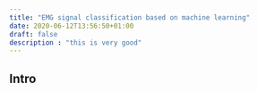 ```yaml
---
title: "EMG signal classification based on machine learning"
date: 2020-06-12T13:56:50+01:00
draft: false
description : "this is very good"
---
```


## Intro
